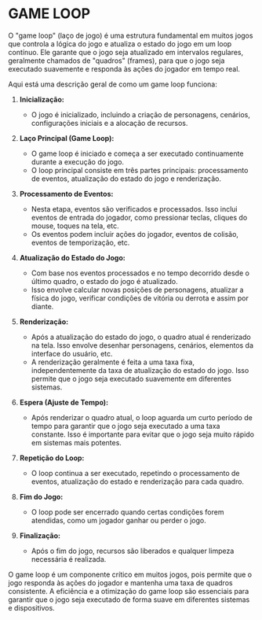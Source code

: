 # GAME LOOP
O "game loop" (laço de jogo) é uma estrutura fundamental em muitos jogos que controla a lógica do jogo e atualiza o estado do jogo em um loop contínuo. Ele garante que o jogo seja atualizado em intervalos regulares, geralmente chamados de "quadros" (frames), para que o jogo seja executado suavemente e responda às ações do jogador em tempo real.

Aqui está uma descrição geral de como um game loop funciona:

1. **Inicialização:**
   - O jogo é inicializado, incluindo a criação de personagens, cenários, configurações iniciais e a alocação de recursos.

2. **Laço Principal (Game Loop):**
   - O game loop é iniciado e começa a ser executado continuamente durante a execução do jogo.
   - O loop principal consiste em três partes principais: processamento de eventos, atualização do estado do jogo e renderização.
   
3. **Processamento de Eventos:**
   - Nesta etapa, eventos são verificados e processados. Isso inclui eventos de entrada do jogador, como pressionar teclas, cliques do mouse, toques na tela, etc.
   - Os eventos podem incluir ações do jogador, eventos de colisão, eventos de temporização, etc.
   
4. **Atualização do Estado do Jogo:**
   - Com base nos eventos processados e no tempo decorrido desde o último quadro, o estado do jogo é atualizado.
   - Isso envolve calcular novas posições de personagens, atualizar a física do jogo, verificar condições de vitória ou derrota e assim por diante.
   
5. **Renderização:**
   - Após a atualização do estado do jogo, o quadro atual é renderizado na tela. Isso envolve desenhar personagens, cenários, elementos da interface do usuário, etc.
   - A renderização geralmente é feita a uma taxa fixa, independentemente da taxa de atualização do estado do jogo. Isso permite que o jogo seja executado suavemente em diferentes sistemas.

6. **Espera (Ajuste de Tempo):**
   - Após renderizar o quadro atual, o loop aguarda um curto período de tempo para garantir que o jogo seja executado a uma taxa constante. Isso é importante para evitar que o jogo seja muito rápido em sistemas mais potentes.

7. **Repetição do Loop:**
   - O loop continua a ser executado, repetindo o processamento de eventos, atualização do estado e renderização para cada quadro.

8. **Fim do Jogo:**
   - O loop pode ser encerrado quando certas condições forem atendidas, como um jogador ganhar ou perder o jogo.

9. **Finalização:**
   - Após o fim do jogo, recursos são liberados e qualquer limpeza necessária é realizada.

O game loop é um componente crítico em muitos jogos, pois permite que o jogo responda às ações do jogador e mantenha uma taxa de quadros consistente. A eficiência e a otimização do game loop são essenciais para garantir que o jogo seja executado de forma suave em diferentes sistemas e dispositivos.